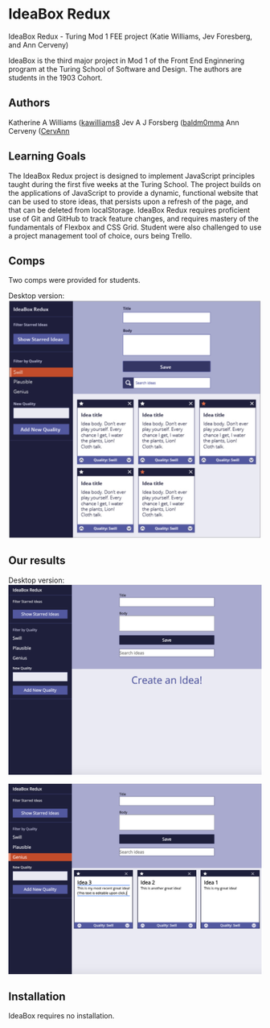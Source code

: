 # IdeaBox Redux
IdeaBox Redux - Turing Mod 1 FEE project (Katie Williams, Jev Foresberg, and Ann Cerveny)

IdeaBox is the third major project in Mod 1 of the Front End Enginnering program at the Turing School of Software and Design. The authors are students in the 1903 Cohort.

## Authors

Katherine A Williams ([kawilliams8](https://github.com/kawilliams8])
Jev A J Forsberg ([baldm0mma](https://github.com/baldm0mma])
Ann Cerveny ([CervAnn](https://github.com/CervAnn])

## Learning Goals

The IdeaBox Redux project is designed to implement JavaScript principles taught during the first five weeks at the Turing School. The project builds on the applications of JavaScript to provide a dynamic, functional website that can be used to store ideas, that persists upon a refresh of the page, and that can be deleted from localStorage. IdeaBox Redux requires proficient use of Git and GitHub to track feature changes, and requires mastery of the fundamentals of Flexbox and CSS Grid.
Student were also challenged to use a project management tool of choice, ours being Trello.


## Comps
Two comps were provided for students.

Desktop version:
![image](https://github.com/baldm0mma/idea_box/blob/master/Screen%20Shot%202019-04-10%20at%206.28.33%20PM.png)


## Our results
Desktop version:
![image](https://github.com/baldm0mma/idea_box/blob/master/Screen%20Shot%202019-04-10%20at%206.15.13%20PM.png)

![image](https://github.com/baldm0mma/idea_box/blob/master/Screen%20Shot%202019-04-10%20at%206.17.21%20PM.png)

## Installation
IdeaBox requires no installation.
